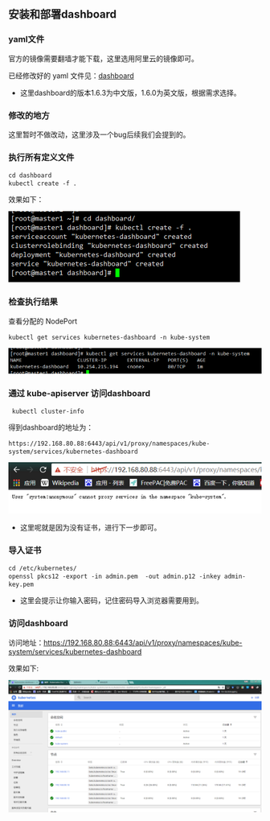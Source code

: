## 安装和部署dashboard

### yaml文件
官方的镜像需要翻墙才能下载，这里选用阿里云的镜像即可。

已经修改好的 yaml 文件见：[dashboard](kube-yaml/dashboard)

- 这里dashboard的版本1.6.3为中文版，1.6.0为英文版，根据需求选择。


### 修改的地方

这里暂时不做改动，这里涉及一个bug后续我们会提到的。


### 执行所有定义文件
```
cd dashboard
kubectl create -f .
```

效果如下：

![](assets/markdown-img-paste-20170907163753650.png)


### 检查执行结果
查看分配的 NodePort
```
kubectl get services kubernetes-dashboard -n kube-system
```

![](assets/markdown-img-paste-20170907163923670.png)



### 通过 kube-apiserver 访问dashboard

```
 kubectl cluster-info
```

得到dashboard的地址为：

    https://192.168.80.88:6443/api/v1/proxy/namespaces/kube-system/services/kubernetes-dashboard


![](assets/markdown-img-paste-20170907165453354.png)

- 这里呢就是因为没有证书，进行下一步即可。


### 导入证书


```
cd /etc/kubernetes/
openssl pkcs12 -export -in admin.pem  -out admin.p12 -inkey admin-key.pem
```

- 这里会提示让你输入密码，记住密码导入浏览器需要用到。



### 访问dashboard


访问地址：https://192.168.80.88:6443/api/v1/proxy/namespaces/kube-system/services/kubernetes-dashboard


效果如下:


![](assets/markdown-img-paste-20170908092241157.png)
